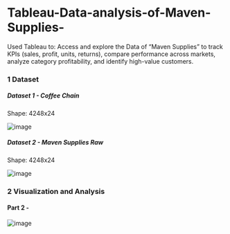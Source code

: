 # Tableau-Data-analysis-of-Maven-Supplies-

Used Tableau to: Access and explore the Data of “Maven Supplies” to track KPIs (sales, profit, units, returns), compare performance across markets, analyze category profitability, and identify high-value customers.

### 1 Dataset

##### Dataset 1 - Coffee Chain
Shape: 4248x24

![image](https://user-images.githubusercontent.com/67424390/180347529-60400634-2f31-4bc8-b422-bd9e878909c3.png)

##### Dataset 2 - Maven Supplies Raw
Shape: 4248x24

![image](https://user-images.githubusercontent.com/67424390/180348318-a64202c7-667f-4887-a64b-8cda76c1b66d.png)


### 2 Visualization and Analysis

#### Part 2 - 

![image](https://user-images.githubusercontent.com/67424390/180348697-6e477ce0-3514-4432-bd29-689ae383f064.png)

